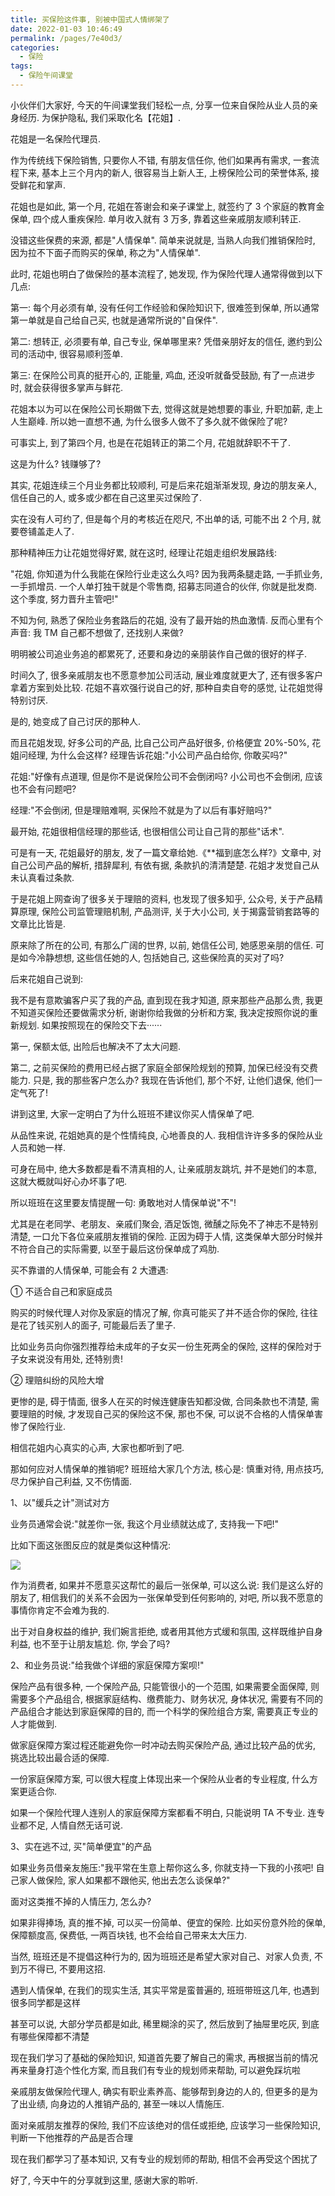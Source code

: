 ```yaml
---
title: 买保险这件事, 别被中国式人情绑架了
date: 2022-01-03 10:46:49
permalink: /pages/7e40d3/
categories:
  - 保险
tags:
  - 保险午间课堂
---
```


小伙伴们大家好, 今天的午间课堂我们轻松一点, 分享一位来自保险从业人员的亲身经历. 为保护隐私, 我们采取化名【花姐】.

花姐是一名保险代理员.

作为传统线下保险销售, 只要你人不错, 有朋友信任你, 他们如果再有需求, 一套流程下来, 基本上三个月内的新人, 很容易当上新人王, 上榜保险公司的荣誉体系, 接受鲜花和掌声.

花姐也是如此, 第一个月, 花姐在答谢会和亲子课堂上, 就签约了 3 个家庭的教育金保单, 四个成人重疾保险. 单月收入就有 3 万多, 靠着这些亲戚朋友顺利转正.

没错这些保费的来源, 都是"人情保单". 简单来说就是, 当熟人向我们推销保险时, 因为拉不下面子而购买的保单, 称之为"人情保单".

此时, 花姐也明白了做保险的基本流程了, 她发现, 作为保险代理人通常得做到以下几点:

第一: 每个月必须有单, 没有任何工作经验和保险知识下, 很难签到保单, 所以通常第一单就是自己给自己买, 也就是通常所说的"自保件".

第二: 想转正, 必须要有单, 自己专业, 保单哪里来? 凭借亲朋好友的信任, 邀约到公司的活动中, 很容易顺利签单.

第三: 在保险公司真的挺开心的, 正能量, 鸡血, 还没听就备受鼓励, 有了一点进步时, 就会获得很多掌声与鲜花.

花姐本以为可以在保险公司长期做下去, 觉得这就是她想要的事业, 升职加薪, 走上人生巅峰. 所以她一直想不通, 为什么很多人做不了多久就不做保险了呢?

可事实上, 到了第四个月, 也是在花姐转正的第二个月, 花姐就辞职不干了.

这是为什么? 钱赚够了?

其实, 花姐连续三个月业务都比较顺利, 可是后来花姐渐渐发现, 身边的朋友亲人, 信任自己的人, 或多或少都在自己这里买过保险了.

实在没有人可约了, 但是每个月的考核近在咫尺, 不出单的话, 可能不出 2 个月, 就要卷铺盖走人了.

那种精神压力让花姐觉得好累, 就在这时, 经理让花姐走组织发展路线:

"花姐, 你知道为什么我能在保险行业走这么久吗? 因为我两条腿走路, 一手抓业务, 一手抓增员. 一个人单打独干就是个零售商, 招募志同道合的伙伴, 你就是批发商. 这个季度, 努力晋升主管吧!"

不知为何, 熟悉了保险业务套路后的花姐, 没有了最开始的热血激情. 反而心里有个声音: 我 TM 自己都不想做了, 还找别人来做?

明明被公司追业务追的都累死了, 还要和身边的亲朋装作自己做的很好的样子.

时间久了, 很多亲戚朋友也不愿意参加公司活动, 展业难度就更大了, 还有很多客户拿着方案到处比较. 花姐不喜欢强行说自己的好, 那种自卖自夸的感觉, 让花姐觉得特别讨厌.

是的, 她变成了自己讨厌的那种人.

而且花姐发现, 好多公司的产品, 比自己公司产品好很多, 价格便宜 20%-50%, 花姐问经理, 为什么会这样? 经理告诉花姐:"小公司产品白给你, 你敢买吗?"

花姐:"好像有点道理, 但是你不是说保险公司不会倒闭吗? 小公司也不会倒闭, 应该也不会有问题吧?

经理:"不会倒闭, 但是理赔难啊, 买保险不就是为了以后有事好赔吗?"

最开始, 花姐很相信经理的那些话, 也很相信公司让自己背的那些"话术".

可是有一天, 花姐最好的朋友, 发了一篇文章给她.《\*\*福到底怎么样?》文章中, 对自己公司产品的解析, 措辞犀利, 有依有据, 条款扒的清清楚楚. 花姐才发觉自己从未认真看过条款.

于是花姐上网查询了很多关于理赔的资料, 也发现了很多知乎, 公众号, 关于产品精算原理, 保险公司监管理赔机制, 产品测评, 关于大小公司, 关于揭露营销套路等的文章比比皆是.

原来除了所在的公司, 有那么广阔的世界, 以前, 她信任公司, 她感恩亲朋的信任. 可是如今冷静想想, 这些信任她的人, 包括她自己, 这些保险真的买对了吗?

后来花姐自己说到:

我不是有意欺骗客户买了我的产品, 直到现在我才知道, 原来那些产品那么贵, 我更不知道买保险还要做需求分析, 谢谢你给我做的分析和方案, 我决定按照你说的重新规划. 如果按照现在的保险交下去······

第一, 保额太低, 出险后也解决不了太大问题.

第二, 之前买保险的费用已经占据了家庭全部保险规划的预算, 加保已经没有交费能力. 只是, 我的那些客户怎么办? 我现在告诉他们, 那个不好, 让他们退保, 他们一定气死了!

讲到这里, 大家一定明白了为什么班班不建议你买人情保单了吧.

从品性来说, 花姐她真的是个性情纯良, 心地善良的人. 我相信许许多多的保险从业人员和她一样.

可身在局中, 绝大多数都是看不清真相的人, 让亲戚朋友跳坑, 并不是她们的本意, 这就大概就叫好心办坏事了吧.

所以班班在这里要友情提醒一句: 勇敢地对人情保单说"不"!

尤其是在老同学、老朋友、亲戚们聚会, 酒足饭饱, 微醺之际免不了神志不是特别清楚, 一口允下各位亲戚朋友推销的保险. 正因为碍于人情, 这类保单大部分时候并不符合自己的实际需要, 以至于最后这份保单成了鸡肋.

买不靠谱的人情保单, 可能会有 2 大遭遇:

① 不适合自己和家庭成员

购买的时候代理人对你及家庭的情况了解, 你真可能买了并不适合你的保险, 往往是花了钱买别人的面子, 可能最后丢了里子.

比如业务员向你强烈推荐给未成年的子女买一份生死两全的保险, 这样的保险对于子女来说没有用处, 还特别贵!

② 理赔纠纷的风险大增

更惨的是, 碍于情面, 很多人在买的时候连健康告知都没做, 合同条款也不清楚, 需要理赔的时候, 才发现自己买的保险这不保, 那也不保, 可以说不合格的人情保单害惨了保险行业.

相信花姐内心真实的心声, 大家也都听到了吧.

那如何应对人情保单的推销呢? 班班给大家几个方法, 核心是: 慎重对待, 用点技巧, 尽力保护自己利益, 又不伤情面.

1、以"缓兵之计"测试对方

业务员通常会说:"就差你一张, 我这个月业绩就达成了, 支持我一下吧!"

比如下面这张图反应的就是类似这种情况:

![](../.vuepress/public/img/insure/093.jpg)

作为消费者, 如果并不愿意买这帮忙的最后一张保单, 可以这么说: 我们是这么好的朋友了, 相信我们的关系不会因为一张保单受到任何影响的, 对吧, 所以我不愿意的事情你肯定不会难为我的.

出于对自身权益的维护, 我们婉言拒绝, 或者用其他方式缓和氛围, 这样既维护自身利益, 也不至于让朋友尴尬. 你, 学会了吗?

2、和业务员说:"给我做个详细的家庭保障方案呗!"

保险产品有很多种, 一个保险产品, 只能管很小的一个范围, 如果需要全面保障, 则需要多个产品组合, 根据家庭结构、缴费能力、财务状况, 身体状况, 需要有不同的产品组合才能达到家庭保障的目的, 而一个科学的保险组合方案, 需要真正专业的人才能做到.

做家庭保障方案过程还能避免你一时冲动去购买保险产品, 通过比较产品的优劣, 挑选比较出最合适的保障.

一份家庭保障方案, 可以很大程度上体现出来一个保险从业者的专业程度, 什么方案更适合你.

如果一个保险代理人连别人的家庭保障方案都看不明白, 只能说明 TA 不专业. 连专业都不足, 人情自然无话可说.

3、实在逃不过, 买"简单便宜"的产品

如果业务员借亲友施压:"我平常在生意上帮你这么多, 你就支持一下我的小孩吧! 自己家人做保险, 家人如果都不跟他买, 他出去怎么谈保单?"

面对这类推不掉的人情压力, 怎么办?

如果非得捧场, 真的推不掉, 可以买一份简单、便宜的保险. 比如买份意外险的保单, 保障额度高, 保费低, 一两百块钱, 也不会给自己带来太大压力.

当然, 班班还是不提倡这种行为的, 因为班班还是希望大家对自己、对家人负责, 不到万不得已, 不要用这招.

遇到人情保单, 在我们的现实生活, 其实平常是蛮普遍的, 班班带班这几年, 也遇到很多同学都是这样

甚至可以说, 大部分学员都是如此, 稀里糊涂的买了, 然后放到了抽屉里吃灰, 到底有哪些保障都不清楚

现在我们学习了基础的保险知识, 知道首先要了解自己的需求, 再根据当前的情况再来量身打造个性化方案, 而且我们有专业的规划师来帮助, 可以避免踩坑啦

亲戚朋友做保险代理人, 确实有职业素养高、能够帮到身边的人的, 但更多的是为了出业绩, 向身边的人推销产品的, 甚至一味以人情施压.

面对亲戚朋友推荐的保险, 我们不应该绝对的信任或拒绝, 应该学习一些保险知识, 判断一下他推荐的产品是否合理

现在我们都学习了基本知识, 又有专业的规划师的帮助, 相信不会再受这个困扰了

好了, 今天中午的分享就到这里, 感谢大家的聆听.

